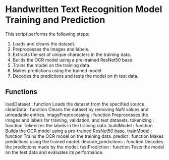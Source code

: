 
# Handwritten Text Recognition Model Training and Prediction

This script performs the following steps:
1. Loads and cleans the dataset.
2. Preprocesses the images and labels.
3. Extracts the set of unique characters in the training data.
4. Builds the OCR model using a pre-trained ResNet50 base.
5. Trains the model on the training data.
6. Makes predictions using the trained model.
7. Decodes the predictions and tests the model on th test data.

Functions
---------
loadDataset : function
    Loads the dataset from the specified source.
cleanData : function
    Cleans the dataset by removing NaN values and unreadable entries.
imagePreprocessing : function
    Preprocesses the images and labels for training, validation, and test datasets.
tokenizing : function
    Tokenizes the labels in the training data.
buildModel : function
    Builds the OCR model using a pre-trained ResNet50 base.
trainModel : function
    Trains the OCR model on the training data.
predict : function
    Makes predictions using the trained model.
decode_predictions : function
    Decodes the predictions made by the model.
testPrediction : function
    Tests the model on the test data and evaluates its performance.

